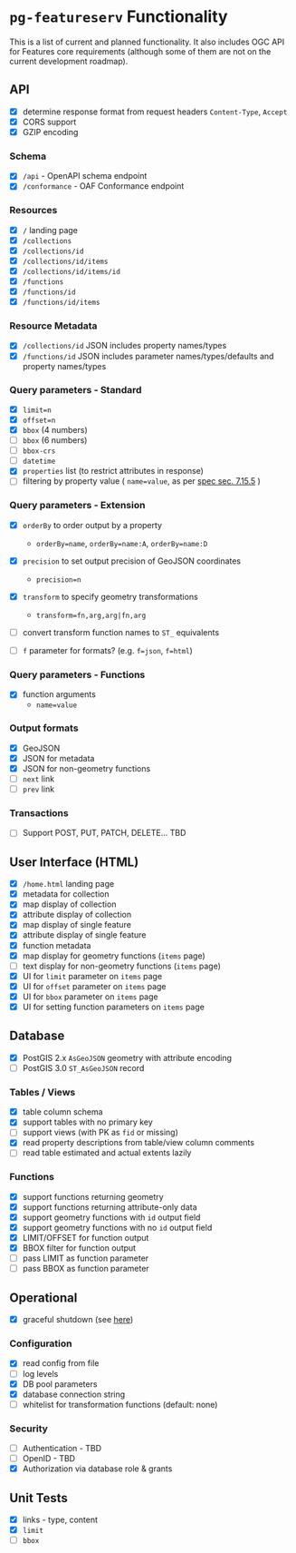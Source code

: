 # `pg-featureserv` Functionality

This is a list of current and planned functionality.  It also includes OGC API for Features core requirements (although some of them are not on the current development roadmap).

## API

- [x] determine response format from request headers `Content-Type`, `Accept`
- [x] CORS support
- [x] GZIP encoding

### Schema

- [x] `/api` - OpenAPI schema endpoint
- [x] `/conformance` - OAF Conformance endpoint

### Resources
- [x] `/` landing page
- [x] `/collections`
- [x] `/collections/id`
- [x] `/collections/id/items`
- [x] `/collections/id/items/id`
- [x] `/functions`
- [x] `/functions/id`
- [x] `/functions/id/items`

### Resource Metadata
- [x] `/collections/id` JSON includes property names/types
- [x] `/functions/id` JSON includes parameter names/types/defaults and property names/types

### Query parameters - Standard
- [x] `limit=n`
- [x] `offset=n`
- [x] `bbox` (4 numbers)
- [ ] `bbox` (6 numbers)
- [ ] `bbox-crs`
- [ ] `datetime`
- [x] `properties` list (to restrict attributes in response)
- [ ] filtering by property value ( `name=value`, as per [spec sec. 7.15.5](http://docs.opengeospatial.org/is/17-069r3/17-069r3.html#_parameters_for_filtering_on_feature_properties) )

### Query parameters - Extension
- [x] `orderBy` to order output by a property
  - `orderBy=name`, `orderBy=name:A`, `orderBy=name:D`
- [x] `precision` to set output precision of GeoJSON coordinates
  - `precision=n`
- [x] `transform` to specify geometry transformations
  - `transform=fn,arg,arg|fn,arg`
- [ ] convert transform function names to `ST_` equivalents

- [ ] `f` parameter for formats?  (e.g. `f=json`, `f=html`)

### Query parameters - Functions
- [x] function arguments 
  - `name=value`

### Output formats
- [x] GeoJSON
- [x] JSON for metadata
- [x] JSON for non-geometry functions
- [ ] `next` link
- [ ] `prev` link

### Transactions
- [ ] Support POST, PUT, PATCH, DELETE...  TBD

## User Interface (HTML)
- [x] `/home.html` landing page
- [x] metadata for collection
- [x] map display of collection
- [x] attribute display of collection
- [x] map display of single feature
- [x] attribute display of single feature
- [x] function metadata
- [x] map display for geometry functions (`items` page)
- [ ] text display for non-geometry functions (`items` page)
- [x] UI for `limit` parameter on `items` page
- [x] UI for `offset` parameter on `items` page
- [x] UI for `bbox` parameter on `items` page
- [x] UI for setting function parameters on `items` page

## Database

- [x] PostGIS 2.x `AsGeoJSON` geometry with attribute encoding
- [ ] PostGIS 3.0 `ST_AsGeoJSON` record

### Tables / Views
- [x] table column schema
- [x] support tables with no primary key
- [ ] support views (with PK as `fid` or missing)
- [x] read property descriptions from table/view column comments
- [ ] read table estimated and actual extents lazily

### Functions
- [x] support functions returning geometry
- [x] support functions returning attribute-only data
- [x] support geometry functions with `id` output field
- [x] support geometry functions with no `id` output field
- [x] LIMIT/OFFSET for function output
- [x] BBOX filter for function output
- [ ] pass LIMIT as function parameter
- [ ] pass BBOX as function parameter

## Operational

- [x] graceful shutdown (see [here](https://github.com/pramsey/pg_tileserv/pull/1))

### Configuration
- [x] read config from file
- [ ] log levels
- [x] DB pool parameters
- [x] database connection string
- [ ] whitelist for transformation functions (default: none)

### Security
- [ ] Authentication - TBD
- [ ] OpenID - TBD
- [x] Authorization via database role & grants

## Unit Tests
- [x] links - type, content
- [x] `limit`
- [ ] `bbox`
